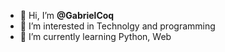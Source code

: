 - 👋 Hi, I’m <b>@GabrielCoq</b>
- 👀 I’m interested in Technolgy and programming
- 🌱 I’m currently learning Python, Web
<!---
GabrielCoq/GabrielCoq is a ✨ special ✨ repository because its `README.md` (this file) appears on your GitHub profile.
You can click the Preview link to take a look at your changes.
--->
